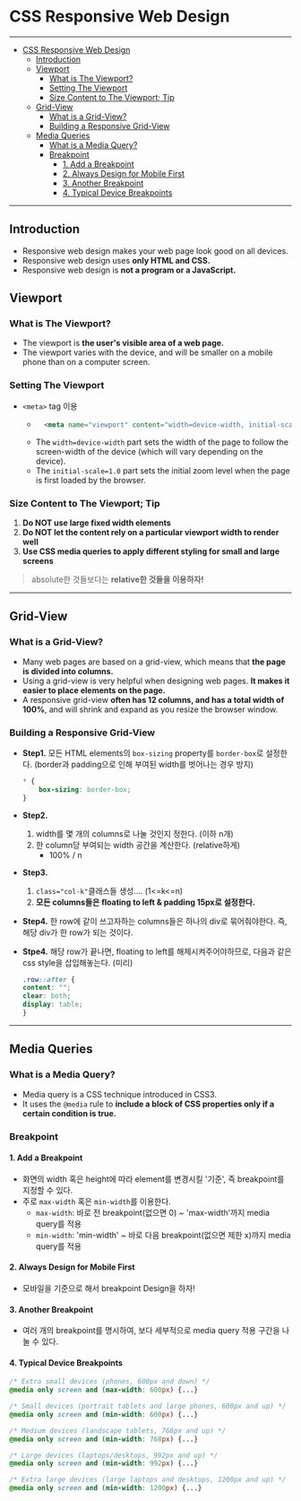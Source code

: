 # CSS Responsive Web Design
***
<!-- @import "[TOC]" {cmd="toc" depthFrom=1 depthTo=6 orderedList=false} -->
<!-- code_chunk_output -->

- [CSS Responsive Web Design](#css-responsive-web-design)
  - [Introduction](#introduction)
  - [Viewport](#viewport)
    - [What is The Viewport?](#what-is-the-viewport)
    - [Setting The Viewport](#setting-the-viewport)
    - [Size Content to The Viewport; Tip](#size-content-to-the-viewport-tip)
  - [Grid-View](#grid-view)
    - [What is a Grid-View?](#what-is-a-grid-view)
    - [Building a Responsive Grid-View](#building-a-responsive-grid-view)
  - [Media Queries](#media-queries)
    - [What is a Media Query?](#what-is-a-media-query)
    - [Breakpoint](#breakpoint)
      - [1. Add a Breakpoint](#1-add-a-breakpoint)
      - [2. Always Design for Mobile First](#2-always-design-for-mobile-first)
      - [3. Another Breakpoint](#3-another-breakpoint)
      - [4. Typical Device Breakpoints](#4-typical-device-breakpoints)

<!-- /code_chunk_output -->

***

## Introduction
- Responsive web design makes your web page look good on all devices.
- Responsive web design uses **only HTML and CSS.**
- Responsive web design is **not a program or a JavaScript.**

## Viewport

### What is The Viewport?
- The viewport is **the user's visible area of a web page.**
- The viewport varies with the device, and will be smaller on a mobile phone than on a computer screen.

### Setting The Viewport
- `<meta>` tag 이용
	- ```html
		<meta name="viewport" content="width=device-width, initial-scale=1.0">
		```
	- The `width=device-width` part sets the width of the page to follow the screen-width of the device (which will vary depending on the device).
	- The `initial-scale=1.0` part sets the initial zoom level when the page is first loaded by the browser.

### Size Content to The Viewport; Tip
1. **Do NOT use large fixed width elements**
2. **Do NOT let the content rely on a particular viewport width to render well**
3. **Use CSS media queries to apply different styling for small and large screens**
> absolute한 것들보다는 **relative한 것들을 이용하자!**


***

## Grid-View

### What is a Grid-View?
- Many web pages are based on a grid-view, which means that **the page is divided into columns.**
- Using a grid-view is very helpful when designing web pages. **It makes it easier to place elements on the page.**
- A responsive grid-view **often has 12 columns, and has a total width of 100%**, and will shrink and expand as you resize the browser window.

### Building a Responsive Grid-View

- **Step1.**
	모든 HTML elements의 `box-sizing` property를 `border-box`로 설정한다. (border과 padding으로 인해 부여된 width를 벗어나는 경우 방지)
	```CSS
	* {
		box-sizing: border-box;
	}
	```   

- **Step2.**
	1. width를 몇 개의 columns로 나눌 것인지 정한다. (이하 n개)
	2. 한 column당 부여되는 width 공간을 계산한다. (relative하게)
 		- 100% / n

- **Step3.**
	1. `class="col-k"`클래스들 생성....  (1<=k<=n)
	2. **모든 columns들은 floating to left & padding 15px로 설정한다.**

- **Step4.**
	한 row에 같이 쓰고자하는 columns들은 하나의 div로 묶어줘야한다. 즉, 해당 div가 한 row가 되는 것이다.

- **Stpe4.**
	해당 row가 끝나면, floating to left를 해제시켜주어야하므로, 다음과 같은 css style을 삽입해놓는다. (미리)
	```CSS
	.row::after {
  	content: "";
  	clear: both;
  	display: table;
	}
	```

****

## Media Queries

### What is a Media Query?
- Media query is a CSS technique introduced in CSS3.
- It uses the `@media` rule to **include a block of CSS properties only if a certain condition is true.**

### Breakpoint

#### 1. Add a Breakpoint
- 화면의 width 혹은 height에 따라 element를 변경시킬 '기준', 즉 breakpoint를 지정할 수 있다.
- 주로 `max-width` 혹은 `min-width`를 이용한다.
	- `max-width`: 바로 전 breakpoint(없으면 0) ~ 'max-width'까지 media query를 적용
	- `min-width`: 'min-width' ~ 바로 다음 breakpoint(없으면 제한 x)까지 media query를 적용

#### 2. Always Design for Mobile First
- 모바일을 기준으로 해서 breakpoint Design을 하자!

#### 3. Another Breakpoint
- 여러 개의 breakpoint를 명시하여, 보다 세부적으로 media query 적용 구간을 나눌 수 있다.

#### 4. Typical Device Breakpoints
```CSS
/* Extra small devices (phones, 600px and down) */
@media only screen and (max-width: 600px) {...}

/* Small devices (portrait tablets and large phones, 600px and up) */
@media only screen and (min-width: 600px) {...}

/* Medium devices (landscape tablets, 768px and up) */
@media only screen and (min-width: 768px) {...}

/* Large devices (laptops/desktops, 992px and up) */
@media only screen and (min-width: 992px) {...}

/* Extra large devices (large laptops and desktops, 1200px and up) */
@media only screen and (min-width: 1200px) {...}
```
